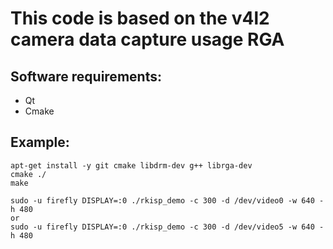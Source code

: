 # This code is based on the v4l2 camera data capture  usage RGA

## Software requirements:
* Qt
* Cmake

## Example:
```
apt-get install -y git cmake libdrm-dev g++ librga-dev
cmake ./
make

sudo -u firefly DISPLAY=:0 ./rkisp_demo -c 300 -d /dev/video0 -w 640 -h 480
or
sudo -u firefly DISPLAY=:0 ./rkisp_demo -c 300 -d /dev/video5 -w 640 -h 480
```
